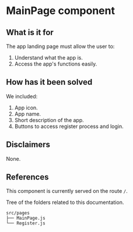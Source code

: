 # MainPage component


## What is it for

The app landing page must allow the user to:
1. Understand what the app is.
2. Access the app's functions easily.


## How has it been solved

We included:
1. App icon.
2. App name.
3. Short description of the app.
4. Buttons to access register process and login.

## Disclaimers

None.

## References

This component is currently served on the route `/`.

Tree of the folders related to this documentation.

```
src/pages
├── MainPage.js
└── Register.js
```
